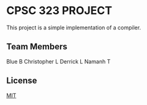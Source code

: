# CPSC 323 PROJECT

This project is a simple implementation of a compiler.

## Team Members
Blue B
Christopher L
Derrick L
Namanh T



## License
[MIT](https://choosealicense.com/licenses/mit/)